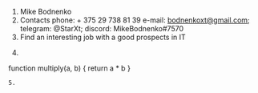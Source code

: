 1. Mike Bodnenko
2. Contacts phone:  + 375 29 738 81 39
e-mail: bodnenkoxt@gmail.com; 
telegram: @StarXt; 
discord: MikeBodnenko#7570
3. Find an interesting job with a good prospects in IT
4. ``` 
function multiply(a, b)
{
return a * b
}
```
5. 
